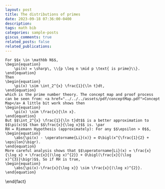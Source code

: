 ```yaml
---
layout: post
title: The distributions of primes
date: 2023-09-18 07:36:00-0400
description: 
tags: math bib
categories: sample-posts
giscus_comments: true
related_posts: false
related_publications: 
---
```

<!-- This post shows how to add bibliography to simple blog posts. If you would like something more academic, check the [distill style post]({% post_url 2018-12-22-distill %}). -->

    For $$x \in \mathbb N$$,
    \begin{equation}
        \pi(n) = \sharp\, \\{p \leq n \mid p \text{ is prime}\\}. 
    \end{equation}
    Then 
    \begin{equation}
        \pi(x) \sim \int_2^{x} \frac{1}{\ln t}dt,
    \end{equation}
    which is the prime number theory. The concept map and proof process can be seen from: <a href="../../../assets/pdf/conceptMap.pdf">Concept Map</a> A little bit work shows then
    \begin{equation}
        \pi(x) \sim \frac{x}{\ln x}.
    \end{equation}
    But $$\int_2^{x} \frac{1}{\ln t}dt$$ is a better approximation to $$\pi(x)$$ than $$\frac{x}{\log x}$$ is. \par
    RH = Riemann Hypothesis (approximately): For any $$\epsilon > 0$$, 
    \begin{equation}
        \abs{\pi(x) - \operatorname{Li}(x)} = O\bigl(x^{\frac{1}{2} + \epsilon}\bigr).
    \end{equation}
    More careful analysis shows that $$\operatorname{Li}(x) = \frac{x}{\log x} + \frac{x}{(\log x)^{2}} + O\bigl(\frac{x}{(\log x)^{3}}\bigr)$$. So if RH is true, 
    \begin{equation}
        \abs{\pi(x)-\frac{x}{\log x}} \sim \frac{x}{(\log x)^{2}}.
    \end{equation}
\end{fact}
